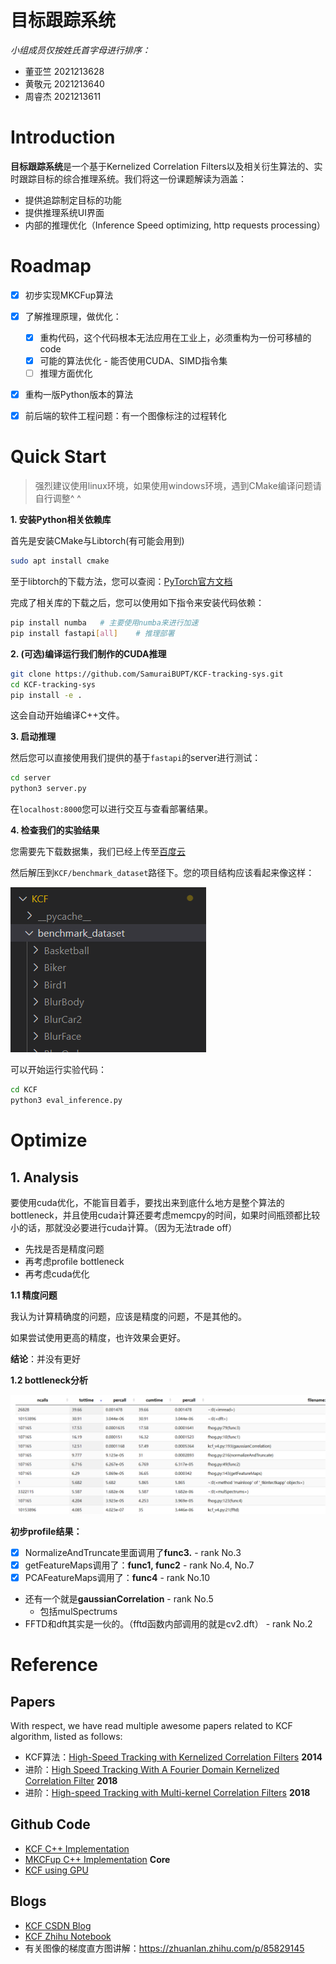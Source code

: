 # 目标跟踪系统

*小组成员仅按姓氏首字母进行排序：*

+ 董亚竺 2021213628
+ 黄敬元 2021213640
+ 周睿杰 2021213611



# Introduction

**目标跟踪系统**是一个基于Kernelized Correlation Filters以及相关衍生算法的、实时跟踪目标的综合推理系统。我们将这一份课题解读为涵盖：

+ 提供追踪制定目标的功能
+ 提供推理系统UI界面
+ 内部的推理优化（Inference Speed optimizing, http requests processing）



# Roadmap

+ [x] 初步实现MKCFup算法 

+ [x] 了解推理原理，做优化：
  + [x] 重构代码，这个代码根本无法应用在工业上，必须重构为一份可移植的code
  + [x] 可能的算法优化 - 能否使用CUDA、SIMD指令集
  + [ ] 推理方面优化
+ [x] 重构一版Python版本的算法
+ [x] 前后端的软件工程问题：有一个图像标注的过程转化



# Quick Start

> 强烈建议使用linux环境，如果使用windows环境，遇到CMake编译问题请自行调整^ ^



__1. 安装Python相关依赖库__

首先是安装CMake与Libtorch(有可能会用到)

```bash
sudo apt install cmake
```

至于libtorch的下载方法，您可以查阅：[PyTorch官方文档](https://pytorch.org/get-started/locally/)

完成了相关库的下载之后，您可以使用如下指令来安装代码依赖：

```bash
pip install numba	# 主要使用numba来进行加速
pip install fastapi[all]	# 推理部署
```





__2. (可选)编译运行我们制作的CUDA推理__

```bash
git clone https://github.com/SamuraiBUPT/KCF-tracking-sys.git
cd KCF-tracking-sys
pip install -e .
```

这会自动开始编译C++文件。



__3. 启动推理__

然后您可以直接使用我们提供的基于`fastapi`的server进行测试：

```bash
cd server
python3 server.py
```

在`localhost:8000`您可以进行交互与查看部署结果。



__4. 检查我们的实验结果__

您需要先下载数据集，我们已经上传至[百度云](https://pan.baidu.com/s/1uOhKJgo-B3ZiKuc2RJi2TQ?pwd=5rj6)

然后解压到`KCF/benchmark_dataset`路径下。您的项目结构应该看起来像这样：

![image-20240520155941149](docs/stucture.png)

可以开始运行实验代码：

```bash
cd KCF
python3 eval_inference.py
```





# Optimize

## 1. Analysis

要使用cuda优化，不能盲目着手，要找出来到底什么地方是整个算法的bottleneck，并且使用cuda计算还要考虑memcpy的时间，如果时间瓶颈都比较小的话，那就没必要进行cuda计算。（因为无法trade off）



+ 先找是否是精度问题
+ 再考虑profile bottleneck
+ 再考虑cuda优化



__1.1 精度问题__

我认为计算精确度的问题，应该是精度的问题，不是其他的。

如果尝试使用更高的精度，也许效果会更好。

**结论**：并没有更好



__1.2 bottleneck分析__

![image-20240519001146457](docs/profile1.png)



__初步profile结果：__

+ [x] NormalizeAndTruncate里面调用了**func3.**  - rank No.3
+ [x] getFeatureMaps调用了：**func1, func2**  - rank No.4, No.7
+ [x] PCAFeatureMaps调用了：**func4**  - rank No.10
+ 还有一个就是**gaussianCorrelation**  - rank No.5
  + 包括mulSpectrums
+ FFTD和dft其实是一伙的。（fftd函数内部调用的就是cv2.dft） - rank No.2







# Reference

## Papers

With respect, we have read multiple awesome papers related to KCF algorithm, listed as follows:

+ KCF算法：[High-Speed Tracking with Kernelized Correlation Filters](https://arxiv.org/pdf/1404.7584) **2014**
+ 进阶：[High Speed Tracking With A Fourier Domain Kernelized Correlation Filter](https://arxiv.org/pdf/1811.03236v1) **2018**
+ 进阶：[High-speed Tracking with Multi-kernel Correlation Filters](https://openaccess.thecvf.com/content_cvpr_2018/papers/Tang_High-Speed_Tracking_With_CVPR_2018_paper.pdf) **2018**



## Github Code

+ [KCF C++ Implementation](https://github.com/foolwood/KCF)
+ [MKCFup C++  Implementation](https://github.com/tominute/MKCFup) **Core**
+ [KCF using GPU](https://github.com/denismerigoux/GPU-tracking)



## Blogs

+ [KCF CSDN Blog](https://blog.csdn.net/EasonCcc/article/details/79658928)
+ [KCF Zhihu Notebook](https://zhuanlan.zhihu.com/p/33543297)
+ 有关图像的梯度直方图讲解：https://zhuanlan.zhihu.com/p/85829145